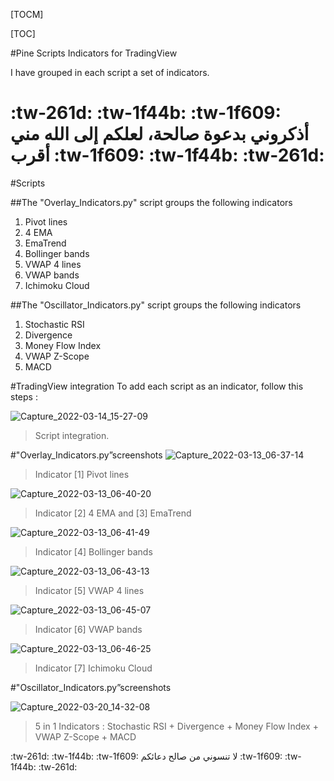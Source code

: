 [TOCM]

[TOC]

#Pine Scripts Indicators for TradingView 

I have grouped in each script a set of indicators.

# :tw-261d: :tw-1f44b: :tw-1f609:  أذكروني بدعوة صالحة، لعلكم إلى الله مني أقرب :tw-1f609: :tw-1f44b: :tw-261d:

#Scripts

##The "Overlay_Indicators.py" script groups the following indicators
1. Pivot lines
2. 4 EMA
3. EmaTrend
4. Bollinger bands
5. VWAP 4 lines
6. VWAP bands
7. Ichimoku Cloud

##The "Oscillator_Indicators.py" script groups the following indicators
1. Stochastic RSI
2. Divergence
3. Money Flow Index
4. VWAP Z-Scope
5. MACD

#TradingView integration
To add each script as an indicator, follow this steps :

![Capture_2022-03-14_15-27-09](https://user-images.githubusercontent.com/48333539/158247768-d5a052b2-b510-4ce6-bc54-9b777dab6be8.png)
> Script integration.

#"Overlay_Indicators.py”screenshots
![Capture_2022-03-13_06-37-14](https://user-images.githubusercontent.com/48333539/159183697-0897e077-7370-4dc4-97f6-a055489a453b.png)
> Indicator [1] Pivot lines

![Capture_2022-03-13_06-40-20](https://user-images.githubusercontent.com/48333539/159183725-faf534bf-2625-4348-b6b7-cd26eda6a8ab.png)
> Indicator [2] 4 EMA and [3] EmaTrend

![Capture_2022-03-13_06-41-49](https://user-images.githubusercontent.com/48333539/159183766-57c8b327-67b7-4c93-8e2e-b3fc5f2d774c.png)
> Indicator [4] Bollinger bands

![Capture_2022-03-13_06-43-13](https://user-images.githubusercontent.com/48333539/159183777-522e2439-5573-4548-a437-a4b5cf912678.png)
> Indicator [5] VWAP 4 lines

![Capture_2022-03-13_06-45-07](https://user-images.githubusercontent.com/48333539/159183801-57060746-dea6-4d13-a05e-fdcb8f9ebda7.png)
> Indicator [6] VWAP bands


![Capture_2022-03-13_06-46-25](https://user-images.githubusercontent.com/48333539/159183814-fb3494f0-e6a4-4488-ad80-425869bbb31d.png)
> Indicator [7] Ichimoku Cloud


#"Oscillator_Indicators.py”screenshots

![Capture_2022-03-20_14-32-08](https://user-images.githubusercontent.com/48333539/159184092-c530b1cc-86d8-41ca-9621-3f51c44841ca.png)
> 5 in 1 Indicators : Stochastic RSI + Divergence + Money Flow Index + VWAP Z-Scope + MACD

:tw-261d: :tw-1f44b: :tw-1f609:  لا تنسوني من صالح دعائكم  :tw-1f609: :tw-1f44b: :tw-261d:
